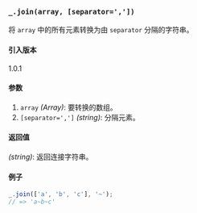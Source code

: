 ### `_.join(array, [separator=','])`[​](#_joinarray-separator- "_joinarray-separator-的直接链接")

将 `array` 中的所有元素转换为由 `separator` 分隔的字符串。

#### 引入版本

1.0.1

#### 参数

1.  `array` _(Array)_: 要转换的数组。
2.  `[separator=',']` _(string)_: 分隔元素。

#### 返回值

_(string)_: 返回连接字符串。

#### 例子

```js
_.join(['a', 'b', 'c'], '~');
// => 'a~b~c'

```